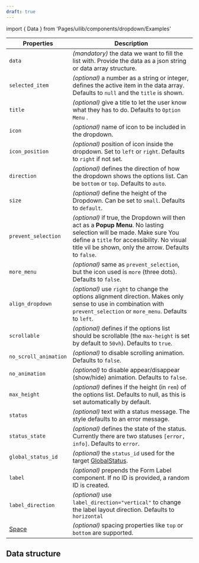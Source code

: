 ```yaml
---
draft: true
---
```


import { Data } from 'Pages/uilib/components/dropdown/Examples'

| Properties                                      | Description                                                                                                                                                                                                                   |
| ----------------------------------------------- | ----------------------------------------------------------------------------------------------------------------------------------------------------------------------------------------------------------------------------- |
| `data`                                          | _(mandatory)_ the data we want to fill the list with. Provide the data as a json string or data array structure.                                                                                                              |
| `selected_item`                                 | _(optional)_ a number as a string or integer, defines the active item in the data array. Defaults to `null` and the `title` is shown.                                                                                         |
| `title`                                         | _(optional)_ give a title to let the user know what they has to do. Defaults to `Option Menu` .                                                                                                                               |
| `icon`                                          | _(optional)_ name of icon to be included in the dropdown.                                                                                                                                                                     |
| `icon_position`                                 | _(optional)_ position of icon inside the dropdown. Set to `left` or `right`. Defaults to `right` if not set.                                                                                                                  |
| `direction`                                     | _(optional)_ defines the direction of how the dropdown shows the options list. Can be `bottom` or `top`. Defaults to `auto`.                                                                                                  |
| `size`                                          | _(optional)_ define the height of the Dropdown. Can be set to `small`. Defaults to `default`.                                                                                                                                 |
| `prevent_selection`                             | _(optional)_ if true, the Dropdown will then act as a **Popup Menu**. No lasting selection will be made. Make sure You define a `title` for accessibility. No visual title vil be shown, only the arrow. Defaults to `false`. |
| `more_menu`                                     | _(optional)_ same as `prevent_selection`, but the icon used is `more` (three dots). Defaults to `false`.                                                                                                                      |
| `align_dropdown`                                | _(optional)_ use `right` to change the options alignment direction. Makes only sense to use in combination with `prevent_selection` or `more_menu`. Defaults to `left`.                                                       |
| `scrollable`                                    | _(optional)_ defines if the options list should be scrollable (the `max-height` is set by default to `50vh`). Defaults to `true`.                                                                                             |
| `no_scroll_animation`                           | _(optional)_ to disable scrolling animation. Defaults to `false`.                                                                                                                                                             |
| `no_animation`                                  | _(optional)_ to disable appear/disappear (show/hide) animation. Defaults to `false`.                                                                                                                                          |
| `max_height`                                    | _(optional)_ defines if the height (in `rem`) of the options list. Defaults to null, as this is set automatically by default.                                                                                                 |
| `status`                                        | _(optional)_ text with a status message. The style defaults to an error message.                                                                                                                                              |
| `status_state`                                  | _(optional)_ defines the state of the status. Currently there are two statuses `[error, info]`. Defaults to `error`.                                                                                                          |
| `global_status_id`                              | _(optional)_ the `status_id` used for the target [GlobalStatus](/uilib/components/global-status).                                                                                                                             |
| `label`                                         | _(optional)_ prepends the Form Label component. If no ID is provided, a random ID is created.                                                                                                                                 |
| `label_direction`                               | _(optional)_ use `label_direction="vertical"` to change the label layout direction. Defaults to `horizontal`                                                                                                                  |
| [Space](/uilib/components/space#tab-properties) | _(optional)_ spacing properties like `top` or `bottom` are supported.                                                                                                                                                         |

## Data structure

<Data />
